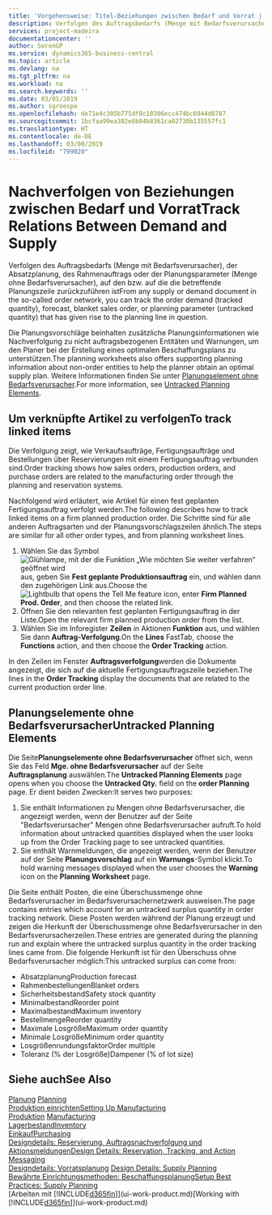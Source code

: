 ```yaml
---
title: 'Vorgehensweise: Titel-Beziehungen zwischen Bedarf und Vorrat | Microsoft Docs'
description: Verfolgen des Auftragsbedarfs (Menge mit Bedarfsverursacher), der Absatzplanung, des Rahmenauftrags oder der Planungsparameter (Menge ohne Bedarfsverursacher), auf den bzw. auf die die betreffende Planungszeile zurückzuführen ist
services: project-madeira
documentationcenter: ''
author: SorenGP
ms.service: dynamics365-business-central
ms.topic: article
ms.devlang: na
ms.tgt_pltfrm: na
ms.workload: na
ms.search.keywords: ''
ms.date: 03/01/2019
ms.author: sgroespe
ms.openlocfilehash: de71e4c305b775df8c10306ecc474bc6944d0787
ms.sourcegitcommit: 1bcfaa99ea302e6b84b8361ca02730b135557fc1
ms.translationtype: HT
ms.contentlocale: de-DE
ms.lasthandoff: 03/08/2019
ms.locfileid: "799020"
---
```

# <a name="track-relations-between-demand-and-supply"></a><span data-ttu-id="4f728-103">Nachverfolgen von Beziehungen zwischen Bedarf und Vorrat</span><span class="sxs-lookup"><span data-stu-id="4f728-103">Track Relations Between Demand and Supply</span></span>
<span data-ttu-id="4f728-104">Verfolgen des Auftragsbedarfs (Menge mit Bedarfsverursacher), der Absatzplanung, des Rahmenauftrags oder der Planungsparameter (Menge ohne Bedarfsverursacher), auf den bzw. auf die die betreffende Planungszeile zurückzuführen ist</span><span class="sxs-lookup"><span data-stu-id="4f728-104">From any supply or demand document in the so-called order network, you can track the order demand (tracked quantity), forecast, blanket sales order, or planning parameter (untracked quantity) that has given rise to the planning line in question.</span></span>

<span data-ttu-id="4f728-105">Die Planungsvorschläge beinhalten zusätzliche Planungsinformationen wie  Nachverfolgung zu nicht auftragsbezogenen Entitäten und  Warnungen, um den Planer bei der Erstellung eines optimalen Beschaffungsplans zu unterstützen.</span><span class="sxs-lookup"><span data-stu-id="4f728-105">The planning worksheets also offers supporting planning information about non-order entities to help the planner obtain an optimal supply plan.</span></span> <span data-ttu-id="4f728-106">Weitere Informationen finden Sie unter [Planungselement ohne Bedarfsverursacher](production-how-track-demand-supply.md#untracked-planning-elements).</span><span class="sxs-lookup"><span data-stu-id="4f728-106">For more information, see [Untracked Planning Elements](production-how-track-demand-supply.md#untracked-planning-elements).</span></span>

## <a name="to-track-linked-items"></a><span data-ttu-id="4f728-107">Um verknüpfte Artikel zu verfolgen</span><span class="sxs-lookup"><span data-stu-id="4f728-107">To track linked items</span></span>
<span data-ttu-id="4f728-108">Die Verfolgung zeigt, wie Verkaufsaufträge, Fertigungsaufträge und Bestellungen über Reservierungen mit einem Fertigungsauftrag verbunden sind.</span><span class="sxs-lookup"><span data-stu-id="4f728-108">Order tracking shows how sales orders, production orders, and purchase orders are related to the manufacturing order through the planning and reservation systems.</span></span>

<span data-ttu-id="4f728-109">Nachfolgend wird erläutert, wie Artikel für einen fest geplanten Fertigungsauftrag verfolgt werden.</span><span class="sxs-lookup"><span data-stu-id="4f728-109">The following describes how to track linked items on a firm planned production order.</span></span> <span data-ttu-id="4f728-110">Die Schritte sind für alle anderen Auftragsarten und der Planungsvorschlagszeilen ähnlich.</span><span class="sxs-lookup"><span data-stu-id="4f728-110">The steps are similar for all other order types, and from planning worksheet lines.</span></span>

1. <span data-ttu-id="4f728-111">Wählen Sie das Symbol ![Glühlampe, mit der die Funktion „Wie möchten Sie weiter verfahren“ geöffnet wird](media/ui-search/search_small.png "Wie möchten Sie weiter verfahren?") aus, geben Sie **Fest geplante Produktionsauftrag** ein, und wählen dann den zugehörigen Link aus.</span><span class="sxs-lookup"><span data-stu-id="4f728-111">Choose the ![Lightbulb that opens the Tell Me feature](media/ui-search/search_small.png "Tell me what you want to do") icon, enter **Firm Planned Prod. Order**, and then choose the related link.</span></span>
2. <span data-ttu-id="4f728-112">Öffnen Sie den relevanten fest geplanten Fertigungsauftrag in der Liste.</span><span class="sxs-lookup"><span data-stu-id="4f728-112">Open the relevant firm planned production order from the list.</span></span>
3. <span data-ttu-id="4f728-113">Wählen Sie im Inforegister **Zeilen** in Aktionen **Funktion** aus, und wählen Sie dann **Auftrag-Verfolgung**.</span><span class="sxs-lookup"><span data-stu-id="4f728-113">On the **Lines** FastTab, choose the **Functions** action, and then choose the **Order Tracking** action.</span></span>

<span data-ttu-id="4f728-114">In den Zeilen im Fenster  **Auftragsverfolgung**werden die Dokumente angezeigt, die sich auf die aktuelle Fertigungsauftragszeile beziehen.</span><span class="sxs-lookup"><span data-stu-id="4f728-114">The lines in the **Order Tracking** display the documents that are related to the current production order line.</span></span>

## <a name="untracked-planning-elements"></a><span data-ttu-id="4f728-115">Planungselemente ohne Bedarfsverursacher</span><span class="sxs-lookup"><span data-stu-id="4f728-115">Untracked Planning Elements</span></span>
<span data-ttu-id="4f728-116">Die Seite**Planungselemente ohne Bedarfsverursacher** öffnet sich, wenn Sie das Feld **Mge. ohne Bedarfsverursacher** auf der Seite **Auftragsplanung** auswählen.</span><span class="sxs-lookup"><span data-stu-id="4f728-116">The **Untracked Planning Elements** page opens when you choose the **Untracked Qty.** field on the **order Planning** page.</span></span> <span data-ttu-id="4f728-117">Er dient beiden Zwecken:</span><span class="sxs-lookup"><span data-stu-id="4f728-117">It serves two purposes:</span></span>

1. <span data-ttu-id="4f728-118">Sie enthält Informationen zu Mengen ohne Bedarfsverursacher, die angezeigt werden, wenn der Benutzer auf der Seite "Bedarfsverursacher" Mengen ohne Bedarfsverursacher aufruft.</span><span class="sxs-lookup"><span data-stu-id="4f728-118">To hold information about untracked quantities displayed when the user looks up from the Order Tracking page to see untracked quantities.</span></span>
2. <span data-ttu-id="4f728-119">Sie enthält Warnmeldungen, die angezeigt werden, wenn der Benutzer auf der Seite **Planungsvorschlag** auf ein **Warnungs**-Symbol klickt.</span><span class="sxs-lookup"><span data-stu-id="4f728-119">To hold warning messages displayed when the user chooses the **Warning** icon on the **Planning Worksheet** page.</span></span>

<span data-ttu-id="4f728-120">Die Seite enthält Posten, die eine Überschussmenge ohne Bedarfsverursacher im Bedarfsverursachernetzwerk ausweisen.</span><span class="sxs-lookup"><span data-stu-id="4f728-120">The page contains entries which account for an untracked surplus quantity in order tracking network.</span></span> <span data-ttu-id="4f728-121">Diese Posten werden während der Planung erzeugt und zeigen die Herkunft der Überschussmenge ohne Bedarfsverursacher in den Bedarfsverursacherzeilen.</span><span class="sxs-lookup"><span data-stu-id="4f728-121">These entries are generated during the planning run and explain where the untracked surplus quantity in the order tracking lines came from.</span></span> <span data-ttu-id="4f728-122">Die folgende Herkunft ist für den Überschuss ohne Bedarfsverursacher möglich:</span><span class="sxs-lookup"><span data-stu-id="4f728-122">This untracked surplus can come from:</span></span>

- <span data-ttu-id="4f728-123">Absatzplanung</span><span class="sxs-lookup"><span data-stu-id="4f728-123">Production forecast</span></span>
- <span data-ttu-id="4f728-124">Rahmenbestellungen</span><span class="sxs-lookup"><span data-stu-id="4f728-124">Blanket orders</span></span>
- <span data-ttu-id="4f728-125">Sicherheitsbestand</span><span class="sxs-lookup"><span data-stu-id="4f728-125">Safety stock quantity</span></span>
- <span data-ttu-id="4f728-126">Minimalbestand</span><span class="sxs-lookup"><span data-stu-id="4f728-126">Reorder point</span></span>
- <span data-ttu-id="4f728-127">Maximalbestand</span><span class="sxs-lookup"><span data-stu-id="4f728-127">Maximum inventory</span></span>
- <span data-ttu-id="4f728-128">Bestellmenge</span><span class="sxs-lookup"><span data-stu-id="4f728-128">Reorder quantity</span></span>
- <span data-ttu-id="4f728-129">Maximale Losgröße</span><span class="sxs-lookup"><span data-stu-id="4f728-129">Maximum order quantity</span></span>
- <span data-ttu-id="4f728-130">Minimale Losgröße</span><span class="sxs-lookup"><span data-stu-id="4f728-130">Minimum order quantity</span></span>
- <span data-ttu-id="4f728-131">Losgrößenrundungsfaktor</span><span class="sxs-lookup"><span data-stu-id="4f728-131">Order multiple</span></span>
- <span data-ttu-id="4f728-132">Toleranz (% der Losgröße)</span><span class="sxs-lookup"><span data-stu-id="4f728-132">Dampener (% of lot size)</span></span>

## <a name="see-also"></a><span data-ttu-id="4f728-133">Siehe auch</span><span class="sxs-lookup"><span data-stu-id="4f728-133">See Also</span></span>  
<span data-ttu-id="4f728-134">[Planung](production-planning.md) </span><span class="sxs-lookup"><span data-stu-id="4f728-134">[Planning](production-planning.md) </span></span>  
[<span data-ttu-id="4f728-135">Produktion einrichten</span><span class="sxs-lookup"><span data-stu-id="4f728-135">Setting Up Manufacturing</span></span>](production-configure-production-processes.md)  
<span data-ttu-id="4f728-136">[Produktion](production-manage-manufacturing.md)  </span><span class="sxs-lookup"><span data-stu-id="4f728-136">[Manufacturing](production-manage-manufacturing.md)  </span></span>  
[<span data-ttu-id="4f728-137">Lagerbestand</span><span class="sxs-lookup"><span data-stu-id="4f728-137">Inventory</span></span>](inventory-manage-inventory.md)  
[<span data-ttu-id="4f728-138">Einkauf</span><span class="sxs-lookup"><span data-stu-id="4f728-138">Purchasing</span></span>](purchasing-manage-purchasing.md)  
[<span data-ttu-id="4f728-139">Designdetails: Reservierung, Auftragsnachverfolgung und Aktionsmeldungen</span><span class="sxs-lookup"><span data-stu-id="4f728-139">Design Details: Reservation, Tracking, and Action Messaging</span></span>](design-details-reservation-order-tracking-and-action-messaging.md)  
<span data-ttu-id="4f728-140">[Designdetails: Vorratsplanung](design-details-supply-planning.md) </span><span class="sxs-lookup"><span data-stu-id="4f728-140">[Design Details: Supply Planning](design-details-supply-planning.md) </span></span>  
[<span data-ttu-id="4f728-141">Bewährte Einrichtungsmethoden: Beschaffungsplanung</span><span class="sxs-lookup"><span data-stu-id="4f728-141">Setup Best Practices: Supply Planning</span></span>](setup-best-practices-supply-planning.md)  
<span data-ttu-id="4f728-142">[Arbeiten mit [!INCLUDE[d365fin](includes/d365fin_md.md)]](ui-work-product.md)</span><span class="sxs-lookup"><span data-stu-id="4f728-142">[Working with [!INCLUDE[d365fin](includes/d365fin_md.md)]](ui-work-product.md)</span></span>
